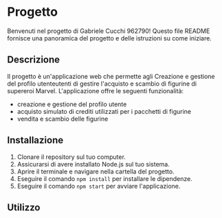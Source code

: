 # Progetto

Benvenuti nel progetto di Gabriele Cucchi 962790! Questo file README fornisce una panoramica del progetto e delle istruzioni su come iniziare.

## Descrizione

Il progetto è un'applicazione web che permette agli Creazione e gestione del profilo utenteutenti di gestire l'acquisto e scambio di figurine di supereroi Marvel. L'applicazione offre le seguenti funzionalità:

- creazione e gestione del profilo utente
- acquisto simulato di crediti utilizzati per i pacchetti di figurine
- vendita e scambio delle figurine

## Installazione

1. Clonare il repository sul tuo computer.
2. Assicurarsi di avere installato Node.js sul tuo sistema.
3. Aprire il terminale e navigare nella cartella del progetto.
4. Eseguire il comando `npm install` per installare le dipendenze.
5. Eseguire il comando `npm start` per avviare l'applicazione.

## Utilizzo
